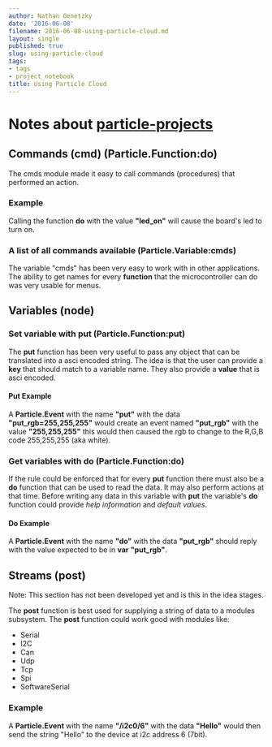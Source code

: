 ```yaml
---
author: Nathan Genetzky
date: '2016-06-08'
filename: 2016-06-08-using-particle-cloud.md
layout: single
published: true
slug: using-particle-cloud
tags:
- tags
- project_notebook
title: Using Particle Cloud
---
```


# Notes about [particle-projects][1]

## Commands (cmd) (Particle.Function:do)

The cmds module made it easy to call commands (procedures) that performed an action.

### Example

Calling the function **do** with the value **"led_on"** will cause the board's led
to turn on.

### A list of all commands available (Particle.Variable:cmds)
The variable "cmds" has been very easy to work with in other applications. The 
ability to get names for every **function** that the microcontroller can do was
very usable for menus. 

## Variables (node)

### Set variable with put (Particle.Function:put)
The **put** function has been very useful to pass any object that can be translated
into a asci encoded string. The idea is that the user can provide a **key** that
should match to a variable name. They also provide a **value** that is asci encoded.

#### Put Example

A **Particle.Event** with the name **"put"** with the data **"put_rgb=255,255,255"** 
would create an event named **"put_rgb"** with the value **"255,255,255"** this would
then caused the rgb to change to the R,G,B code 255,255,255 (aka white).

### Get variables with do (Particle.Function:do)
If the rule could be enforced that for every **put** function there must also be
a **do** function that can be used to read the data. It may also perform actions
at that time. Before writing any data in this variable with **put** the variable's
**do** function could provide *help information* and *default values*.

#### Do Example
A **Particle.Event** with the name **"do"** with the data **"put_rgb"**  should 
reply with the value expected to be in **var** **"put_rgb"**.


## Streams (post)

Note: This section has not been developed yet and is this in the idea stages.


The **post** function is best used for supplying a string of data to a modules
subsystem. The **post** function could work good with modules like:
- Serial
- I2C
- Can
- Udp
- Tcp
- Spi
- SoftwareSerial

### Example

A **Particle.Event** with the name **"/i2c0/6"** with the data **"Hello"** would
then send the string "Hello" to the device at i2c address 6 (7bit).



[1]: https://github.com/NGenetzky/particle-projects